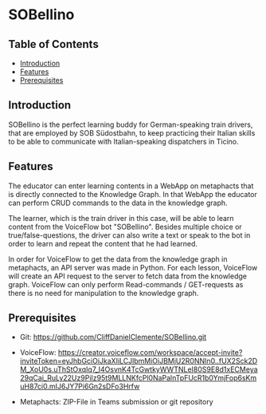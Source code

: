 # SOBellino

## Table of Contents
- [Introduction](#introduction)
- [Features](#features)
- [Prerequisites](#prerequisites)
## Introduction

SOBellino is the perfect learning buddy for German-speaking train drivers, that are employed by SOB Südostbahn, to keep practicing their Italian skills to be able to communicate with Italian-speaking dispatchers in Ticino.

## Features

The educator can enter learning contents in a WebApp on metaphacts that is directly connected to the Knowledge Graph. In that WebApp the educator can perform CRUD commands to the data in the knowledge graph.

The learner, which is the train driver in this case, will be able to learn content from the VoiceFlow bot "SOBellino". Besides multiple choice or true/false-questions, the driver can also write a text or speak to the bot in order to learn and repeat the content that he had learned.

In order for VoiceFlow to get the data from the knowledge graph in metaphacts, an API server was made in Python. For each lesson, VoiceFlow will create an API request to the server to fetch data from the knowledge graph. VoiceFlow can only perform Read-commands / GET-requests as there is no need for manipulation to the knowledge graph.

## Prerequisites

- Git: https://github.com/CliffDanielClemente/SOBellino.git

- VoiceFlow: https://creator.voiceflow.com/workspace/accept-invite?inviteToken=eyJhbGciOiJkaXIiLCJlbmMiOiJBMjU2R0NNIn0..fUX2Sck2DM_XoU0s.uThStOxqIq7_I4OsvnK4TcGwtkyWWTNLeI80S9E8d1xECMeya29qCai_RuLy22Uz9PiIz95t9MLLNKfcPl0NaPalnTpFUcR1b0YmjFop6sKmuH87ci0.mIJ6JY7Pi6Gn2sDFo3Hrfw

- Metaphacts: ZIP-File in Teams submission or git repository



